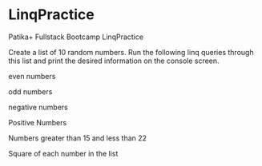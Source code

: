 # LinqPractice
Patika+ Fullstack Bootcamp LinqPractice

Create a list of 10 random numbers. Run the following linq queries through this list and print the desired information on the console screen.

even numbers

odd numbers

negative numbers

Positive Numbers

Numbers greater than 15 and less than 22

Square of each number in the list 
